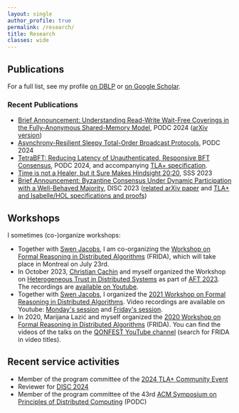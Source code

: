 ```yaml
---
layout: single
author_profile: true
permalink: /research/
title: Research
classes: wide
---
```


## Publications

For a full list, see my profile [on DBLP](https://dblp.uni-trier.de/pid/04/11066.html)  or [on Google Scholar](https://scholar.google.com/citations?user=m2jQVgQAAAAJ).

### Recent Publications

* [Brief Announcement: Understanding Read-Write Wait-Free Coverings in the Fully-Anonymous Shared-Memory Model](https://dl.acm.org/doi/10.1145/3662158.3662786), PODC 2024 ([arXiv version](https://arxiv.org/pdf/2405.03573))
* [Asynchrony-Resilient Sleepy Total-Order Broadcast Protocols](https://dl.acm.org/doi/10.1145/3662158.3662779), PODC 2024
* [TetraBFT: Reducing Latency of Unauthenticated, Responsive BFT Consensus](https://dl.acm.org/doi/abs/10.1145/3662158.3662783), PODC 2024, and accompanying [TLA+ specification](https://github.com/nano-o/tetrabft-tla).
* [Time is not a Healer, but it Sure Makes Hindsight 20:20](https://arxiv.org/abs/2305.02295), SSS 2023
* [Brief Announcement: Byzantine Consensus Under Dynamic Participation with a Well-Behaved Majority](https://drops.dagstuhl.de/entities/document/10.4230/LIPIcs.DISC.2023.41), DISC 2023 ([related arXiv paper](https://arxiv.org/abs/2301.04817) and [TLA+ and Isabelle/HOL specifications and proofs](https://github.com/nano-o/dynamic-participation-supplemental))

## Workshops

I sometimes (co-)organize workshops:
* Together with [Swen Jacobs](https://cispa.de/en/people/swen.jacobs/), I am co-organizing the [Workshop on Formal Reasoning in Distributed Algorithms](https://frida-2024.github.io) (FRIDA), which will take place in Montreal on July 23rd.
* In October 2023, [Christian Cachin](https://crypto.unibe.ch/cc/) and myself organized the Workshop on [Heterogeneous Trust in Distributed Systems](https://htds-workshop.github.io/) as part of [AFT 2023](https://aftconf.github.io/aft23/index.html). The recordings are [available on Youtube](https://www.youtube.com/playlist?list=PLmr3tp_7-7GjHjTeBSdTu5P15Wde3YMf0).
* Together with [Swen Jacobs](https://cispa.de/en/people/swen.jacobs/), I organized the [2021 Workshop on Formal Reasoning in Distributed Algorithms](https://frida-2021.github.io/). Video recordings are available on Youtube: [Monday's session](https://youtu.be/EzxiDResQUE) and [Friday's session](https://youtu.be/m8ApDWtmB14).
* In 2020, Marijana Lazić and myself organized the [2020 Workshop on Formal Reasoning in Distributed Algorithms](https://frida2020.galois.com/) (FRIDA). You can find the videos of the talks on the [QONFEST YouTube channel](https://www.youtube.com/channel/UCK9p1Z8nIPTP4Uv5Qodb1og/videos) (search for FRIDA in video titles).


## Recent service activities

* Member of the program committee of the [2024 TLA+ Community Event](https://conf.tlapl.us/2024-fm/)
* Reviewer for [DISC 2024](https://www.disc-conference.org/wp/disc2024/)
* Member of the program committee of the 43rd [ACM Symposium on Principles of Distributed Computing](https://www.podc.org/) (PODC)
